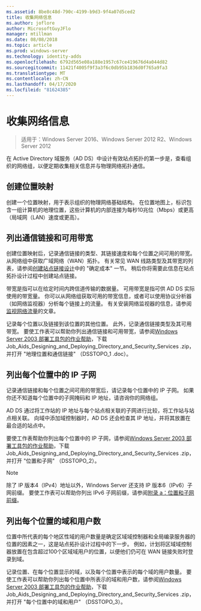 ```yaml
---
ms.assetid: 8be8c48d-790c-4199-b9d3-9f4a07d5ced2
title: 收集网络信息
ms.author: joflore
author: MicrosoftGuyJFlo
manager: mtillman
ms.date: 08/08/2018
ms.topic: article
ms.prod: windows-server
ms.technology: identity-adds
ms.openlocfilehash: 6792d565e08a188e1957c67ce419676d4a044d82
ms.sourcegitcommit: 11421f4005f9f3a3f6c0db95b1836d0f765a9fa3
ms.translationtype: MT
ms.contentlocale: zh-CN
ms.lasthandoff: 04/17/2020
ms.locfileid: "81624385"
---
```

# <a name="collecting-network-information"></a>收集网络信息

> 适用于：Windows Server 2016、Windows Server 2012 R2、Windows Server 2012

在 Active Directory 域服务（AD DS）中设计有效站点拓扑的第一步是，查看组织的网络组，以便定期收集相关信息并与物理网络拓扑通信。

## <a name="creating-a-location-map"></a>创建位置映射

创建一个位置映射，用于表示组织的物理网络基础结构。 在位置地图上，标识包含一组计算机的地理位置，这些计算机的内部连接为每秒10兆位（Mbps）或更高（局域网（LAN）速度或更高）。

## <a name="listing-communication-links-and-available-bandwidth"></a>列出通信链接和可用带宽

创建位置映射后，记录通信链接的类型、其链接速度和每个位置之间可用的带宽。 从网络组中获取广域网络（WAN）拓扑。 有关常见 WAN 线路类型及其带宽的列表，请参阅[创建站点链接设计](../../ad-ds/plan/Creating-a-Site-Link-Design.md)中的 "确定成本" 一节。 稍后你将需要此信息在站点拓扑设计过程中创建站点链接。

带宽是指可以在给定时间内跨信道传输的数据量。 可用带宽是指可供 AD DS 实际使用的带宽量。 你可以从网络组获取可用的带宽信息，或者可以使用协议分析器（如网络监视器）分析每个链接上的流量。 有关安装网络监视器的信息，请参阅[监视网络流量](https://docs.microsoft.com/previous-versions/windows/it-pro/windows-server-2003/cc783075(v=ws.10))的文章。

记录每个位置以及链接到该位置的其他位置。 此外，记录通信链接类型及其可用带宽。 要使工作表可以帮助你列出通信链接和可用带宽，请参阅[Windows Server 2003 部署工具包的作业帮助](https://microsoft.com/download/details.aspx?id=9608)，下载 Job_Aids_Designing_and_Deploying_Directory_and_Security_Services .zip，并打开 "地理位置和通信链接" （DSSTOPO_1 .doc）。

## <a name="listing-ip-subnets-within-each-location"></a>列出每个位置中的 IP 子网

记录通信链接和每个位置之间可用的带宽后，请记录每个位置中的 IP 子网。 如果你还不知道每个位置中的子网掩码和 IP 地址，请咨询你的网络组。

AD DS 通过将工作站的 IP 地址与每个站点相关联的子网进行比较，将工作站与站点相关联。 向域中添加域控制器时，AD DS 还会检查其 IP 地址，并将其放置在最合适的站点中。

要使工作表帮助你列出每个位置中的 IP 子网，请参阅[Windows Server 2003 部署工具包的作业帮助](https://microsoft.com/download/details.aspx?id=9608)，下载 Job_Aids_Designing_and_Deploying_Directory_and_Security_Services .zip，并打开 "位置和子网" （DSSTOPO_2）。

> [!NOTE]
> 除了 IP 版本4（IPv4）地址以外，Windows Server 还支持 IP 版本6（IPv6）子网前缀。 要使工作表可以帮助你列出 IPv6 子网前缀，请参阅[附录 a：位置和子网前缀](../../ad-ds/plan/Appendix-A--Locations-and-Subnet-Prefixes.md)。

## <a name="listing-domains-and-number-of-users-for-each-location"></a>列出每个位置的域和用户数

位置中所代表的每个地区性域的用户数量是确定区域域控制器和全局编录服务器的位置的因素之一，这是站点拓扑设计过程中的下一步。 例如，计划将区域域控制器放置在包含超过100个区域域用户的位置，以便他们仍可在 WAN 链接失败时登录到域。

记录位置、在每个位置显示的域，以及每个位置中表示的每个域的用户数量。 要使工作表可以帮助你列出每个位置中所表示的域和用户数，请参阅[Windows Server 2003 部署工具包的作业帮助](https://microsoft.com/download/details.aspx?id=9608)，下载 Job_Aids_Designing_and_Deploying_Directory_and_Security_Services .zip，并打开 "每个位置中的域和用户" （DSSTOPO_3）。
